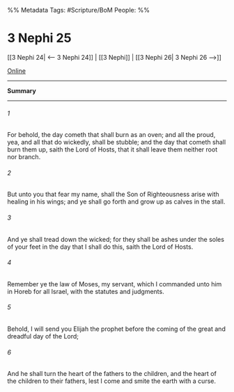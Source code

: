 %% Metadata
Tags: #Scripture/BoM
People: 
%%
# 3 Nephi 25
[[3 Nephi 24| <-- 3 Nephi 24]] | [[3 Nephi]] | [[3 Nephi 26| 3 Nephi 26 -->]]

[Online](https://churchofjesuschrist.org/study/scriptures/bofm/3-ne/25?lang=eng)

---
__Summary__



---
###### 1
For behold, the day cometh that shall burn as an oven; and all the proud, yea, and all that do wickedly, shall be stubble; and the day that cometh shall burn them up, saith the Lord of Hosts, that it shall leave them neither root nor branch.
###### 2
But unto you that fear my name, shall the Son of Righteousness arise with healing in his wings; and ye shall go forth and grow up as calves in the stall.
###### 3
And ye shall tread down the wicked; for they shall be ashes under the soles of your feet in the day that I shall do this, saith the Lord of Hosts.
###### 4
Remember ye the law of Moses, my servant, which I commanded unto him in Horeb for all Israel, with the statutes and judgments.
###### 5
Behold, I will send you Elijah the prophet before the coming of the great and dreadful day of the Lord;
###### 6
And he shall turn the heart of the fathers to the children, and the heart of the children to their fathers, lest I come and smite the earth with a curse.



